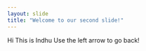 ```yaml
---
layout: slide
title: "Welcome to our second slide!"
---
```

Hi This is Indhu
Use the left arrow to go back!
